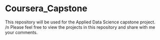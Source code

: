 # Coursera_Capstone
This repository will be used for the Applied Data Science capstone project. /n
Please feel free to view the projects in this repository and share with me your comments.
